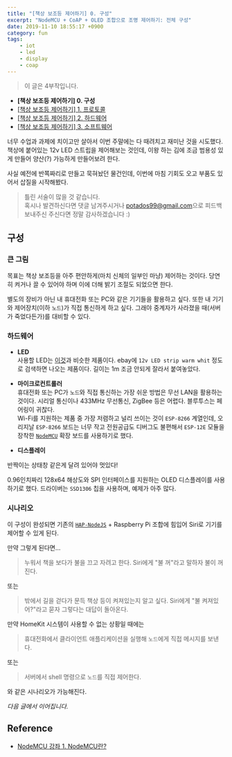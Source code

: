 ```yaml
---
title: "[책상 보조등 제어하기] 0. 구성"
excerpt: "NodeMCU + CoAP + OLED 조합으로 조명 제어하기: 전체 구성"
date: 2019-11-10 18:55:17 +0900
category: fun
tags:
    - iot
    - led
    - display
    - coap
---
```


> 이 글은 4부작입니다.
- **[책상 보조등 제어하기] 0. 구성**
- [[책상 보조등 제어하기] 1. 프로토콜](https://potados99.github.io/fun/coap-light-1)
- [[책상 보조등 제어하기] 2. 하드웨어](https://potados99.github.io/fun/coap-light-2)
- [[책상 보조등 제어하기] 3. 소프트웨어](https://potados99.github.io/fun/coap-light-3)

 너무 수업과 과제에 치이고만 살아서 이번 주말에는 다 때려치고 재미난 것을 시도했다.    
 책상에 붙어있는 12v LED 스트립을 제어해보는 것인데, 이왕 하는 김에 조금 범용성 있게 만들어 양산(?) 가능하게 만들어보려 한다.

 사실 예전에 반쪽짜리로 만들고 묵혀놨던 물건인데, 이번에 마침 기회도 오고 부품도 있어서 삽질을 시작해봤다.

 > 틀린 서술이 많을 것 같습니다.     
 혹시나 발견하신다면 댓글 남겨주시거나 <potados99@gmail.com>으로 피드백 보내주신 주신다면 정말 감사하겠습니다 :)

## 구성

### 큰 그림

 목표는 책상 보조등을 아주 편안하게(마치 신체의 일부인 마냥) 제어하는 것이다. 당연히 켜거나 끌 수 있어야 하며 이에 더해 밝기 조절도 되었으면 한다.

 별도의 장비가 아닌 내 휴대전화 또는 PC와 같은 기기들을 활용하고 싶다. 또한 내 기기와 제어장치(이하 `노드`)가 직접 통신하게 하고 싶다. 그래야 중계자가 사라졌을 때(서버가 죽었다든가)를 대비할 수 있다.

### 하드웨어

- **LED**    
사용할 LED는 [이것](https://www.ebay.com/itm/5-Meters-Led-strip-12V-warm-white-3000K-SMD5050-300-beads-LED-Flexible-Light/192891829253?hash=item2ce93fbc05:g:YHoAAOSwhI1a05Jy)과 비슷한 제품이다. ebay에 `12v LED strip warm whit` 정도로 검색하면 나오는 제품이다. 길이는 1m 조금 안되게 잘라서 붙여놓았다.

- **마이크로컨트롤러**    
휴대전화 또는 PC가 `노드`와 직접 통신하는 가장 쉬운 방법은 무선 LAN을 활용하는 것이다. 시리얼 통신이나 433MHz 무선통신, ZigBee 등은 어렵다. 블루투스는 페어링이 귀찮다.    
Wi-Fi를 지원하는 제품 중 가장 저렴하고 널리 쓰이는 것이 `ESP-8266` 계열인데, 오리지날 `ESP-8266` 보드는 너무 작고 전원공급도 디버그도 불편해서 `ESP-12E` 모듈을 장착한 [`NodeMCU`](https://blog.naver.com/PostView.nhn?blogId=roboholic84&logNo=221187841348) 확장 보드를 사용하기로 했다.

- **디스플레이**

반짝이는 상태창 같은게 달려 있어야 멋있다!

0.96인치짜리 128x64 해상도와 SPI 인터페이스를 지원하는 OLED 디스플레이를 사용하기로 했다. 드라이버는 `SSD1306` 칩을 사용하며, 예제가 아주 많다.

### 시나리오

이 구성이 완성되면 기존의 [`HAP-NodeJS`](https://github.com/KhaosT/HAP-NodeJS) + Raspberry Pi 조합에 힘입어 Siri로 기기를 제어할 수 있게 된다.

만약 그렇게 된다면...

> 누워서 책을 보다가 불을 끄고 자려고 한다. Siri에게 "불 꺼"라고 말하자 불이 꺼진다.

또는

> 밖에서 길을 걷다가 문득 책상 등이 켜져있는지 알고 싶다. Siri에게 "불 켜져있어?"라고 묻자 그렇다는 대답이 돌아온다.

만약 HomeKit 시스템이 사용할 수 없는 상황일 때에는

> 휴대전화에서 클라이언트 애플리케이션을 실행해 `노드`에게 직접 메시지를 보낸다.

또는

> 서버에서 shell 명령으로 `노드`를 직접 제어한다.

와 같은 시나리오가 가능해진다.

*다음 글에서 이어집니다.*

## Reference

- [NodeMCU 강좌 1. NodeMCU란?](https://blog.naver.com/PostView.nhn?blogId=roboholic84&logNo=221187841348)
